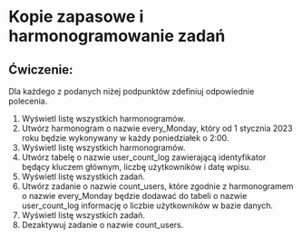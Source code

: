 # Kopie zapasowe i harmonogramowanie zadań
## Ćwiczenie:
Dla każdego z podanych niżej podpunktów zdefiniuj odpowiednie polecenia.

1. Wyświetl listę wszystkich harmonogramów.
2. Utwórz harmonogram o nazwie every_Monday, który od 1 stycznia 2023 roku będzie wykonywany w każdy poniedziałek o 2:00.
3. Wyświetl listę wszystkich harmonogramów.
4. Utwórz tabelę o nazwie user_count_log zawierającą identyfikator będący kluczem głównym, liczbę użytkowników i datę wpisu.
5. Wyświetl listę wszystkich zadań.
6. Utwórz zadanie o nazwie count_users, które zgodnie z harmonogramem o nazwie every_Monday będzie dodawać do tabeli o nazwie user_count_log informację o liczbie użytkowników w bazie danych.
7. Wyświetl listę wszystkich zadań.
8. Dezaktywuj zadanie o nazwie count_users.